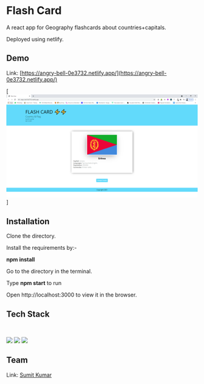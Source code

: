# Flash Card
A react app for Geography flashcards about countries+capitals.

Deployed using netlify.

## Demo
Link: [https://angry-bell-0e3732.netlify.app/](https://angry-bell-0e3732.netlify.app/)

[![](https://github.com/sumitkumarju/flashcard/blob/main/Capture.PNG)]

## Installation 
 Clone the directory.
 
 Install the requirements by:-
 
**npm install**

 Go to the directory in the terminal.
 
 Type **npm start** to run
 
 Open http://localhost:3000 to view it in the browser.


## Tech Stack
![]()

<img target="_blank" src="https://i2.wp.com/blog.logrocket.com/wp-content/uploads/2019/10/nodejs.png?fit=1240%2C700&ssl=1" width=150>
<img target="_blank" src="https://hackernoon.com/images/z2xg2bpo.jpg" width=150>

<img target="_blank" src="https://cdn.sanity.io/images/ti7si9cx/production/656e951d31f3dc0f061a57466d01def70a81a6af-1500x1000.gif?w=1382" width=150>

## Team

Link: [Sumit Kumar](https://www.linkedin.com/in/sumit-kumar-b8058316a/)



